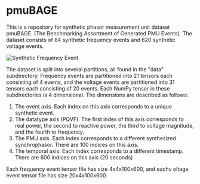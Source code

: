 # pmuBAGE
This is a repository for synthetic phasor measurement unit dataset pmuBAGE. (The Benchmarking Assortment of Generated PMU Events). The dataset consists of 84 synthetic frequency events and 620 synthetic voltage events.

![Synthetic Frequency Event](https://github.com/NanpengYu/pmuBAGE/blob/main/images/gf.png)

The dataset is split into several partitions, all found in the "data" subdirectory. Frequency events are partitioned into 21 tensors each consisting of 4 events, and the voltage events are partitioned into 31 tensors each consisting of 20 events. Each NumPy tensor in these subdirectories is 4 dimensional. The dimensions are described as follows:

1. The event axis. Each index on this axis corresponds to a unique synthetic event.
2. The datatype axis (PQVF). The first index of this axis corresponds to real power, the second to reactive power, the third to voltage magnitude, and the fourth to frequency. 
3. The PMU axis. Each index corresponds to a different synthesized synchrophasor. There are 100 indices on this axis.
4. The temporal axis. Each index corresponds to a different timestamp. There are 600 indices on this axis (20 seconds)

Each frequency event tensor file has size 4x4x100x600, and eachv oltage event tensor file has size 20x4x100x600
